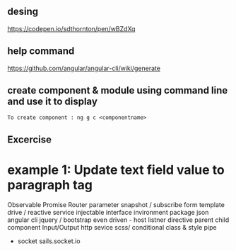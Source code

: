 ## desing
https://codepen.io/sdthornton/pen/wBZdXq

## help command
https://github.com/angular/angular-cli/wiki/generate

## create component & module using command line and use it to display
    To create component : ng g c <componentname>

## Excercise
# example 1: Update text field value to paragraph tag

Observable
Promise
Router parameter
    snapshot / subscribe
form
    template drive / reactive
service injectable
interface
invironment
package json
angular cli
jquery / bootstrap
even driven - host listner directive
parent child component Input/Output
http sevice
scss/
conditional class & style
pipe
- socket sails.socket.io

